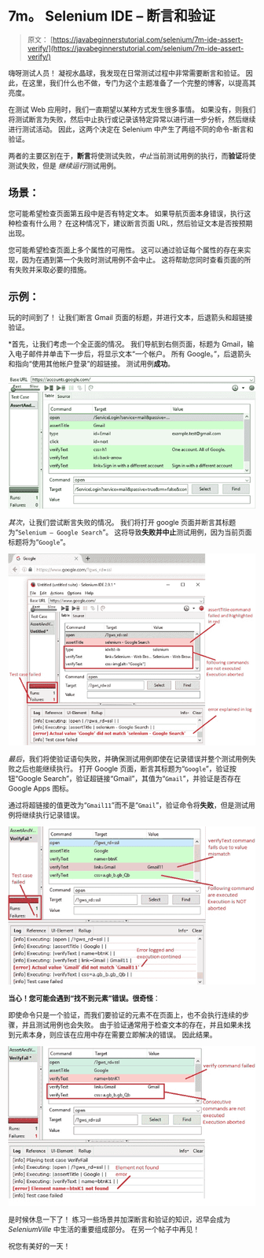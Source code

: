 # 7m。 Selenium IDE – 断言和验证

> 原文： [https://javabeginnerstutorial.com/selenium/7m-ide-assert-verify/](https://javabeginnerstutorial.com/selenium/7m-ide-assert-verify/)

嗨呀测试人员！ 凝视水晶球，我发现在日常测试过程中非常需要断言和验证。 因此，在这里，我们什么也不做，专门为这个主题准备了一个完整的博客，以提高其亮度。

在测试 Web 应用时，我们一直期望以某种方式发生很多事情。 如果没有，则我们将测试断言为失败，然后中止执行或记录该特定异常以进行进一步分析，然后继续进行测试活动。 因此，这两个决定在 Selenium 中产生了两组不同的命令-断言和验证。

两者的主要区别在于，**断言**将使测试失败，*中止*当前测试用例的执行，而**验证**将使测试失败，但是 *继续运行*测试用例。

## 场景：

您可能希望检查页面第五段中是否有特定文本。 如果导航页面本身错误，执行这种检查有什么用？ 在这种情况下，建议断言页面 URL，然后验证文本是否按预期出现。

您可能希望检查页面上多个属性的可用性。 这可以通过验证每个属性的存在来实现，因为在遇到第一个失败时测试用例不会中止。 这将帮助您同时查看页面的所有失败并采取必要的措施。

## 示例：

玩的时间到了！ 让我们断言 Gmail 页面的标题，并进行文本，后退箭头和超链接验证。

*首先，让我们考虑一个全正面的情况。 我们导航到右侧页面，标题为 Gmail，输入电子邮件并单击下一步后，将显示文本“一个帐户。 所有 Google。”，后退箭头和指向“使用其他帐户登录”的超链接。 测试用例**成功**。

![Assert_Passed](img/18bce0f64f16f1ed9ef0b2f46e00208f.png)

*其次*，让我们尝试断言失败的情况。 我们将打开 google 页面并断言其标题为“`Selenium – Google Search`”。 这将导致**失败并中止**测试用例，因为当前页面标题将为“`Google`”。

![Assert_Failed](img/907b612ab5d42456db684e752db98085.png)    

*最后*，我们将使验证语句失败，并确保测试用例即使在记录错误并整个测试用例失败之后也能继续执行。 打开 Goog​​le 页面，断言其标题为“`Google`”，验证按钮“Google Search”，验证超链接“Gmail”，其值为“`Gmail`”，并验证是否存在 Google Apps 图标。

通过将超链接的值更改为“`Gmail11`”而不是“`Gmail`”，验证命令将**失败**，但是测试用例将继续执行记录错误。

![Verify_Failed](img/1f798fe7f4f3288d78994a199dc08da6.png)

**当心！您可能会遇到“找不到元素”错误。很奇怪**：

即使命令只是一个验证，而我们要验证的元素不在页面上，也不会执行连续的步骤，并且测试用例也会失败。 由于验证通常用于检查文本的存在，并且如果未找到元素本身，则应该在应用中存在需要立即解决的错误。 因此结果。

![Verify_abort](img/5642bd1bfab002baaca11a3491526671.png)

是时候休息一下了！ 练习一些场景并加深断言和验证的知识，迟早会成为 *SeleniumVille* 中生活的重要组成部分。 在另一个帖子中再见！

祝您有美好的一天！

